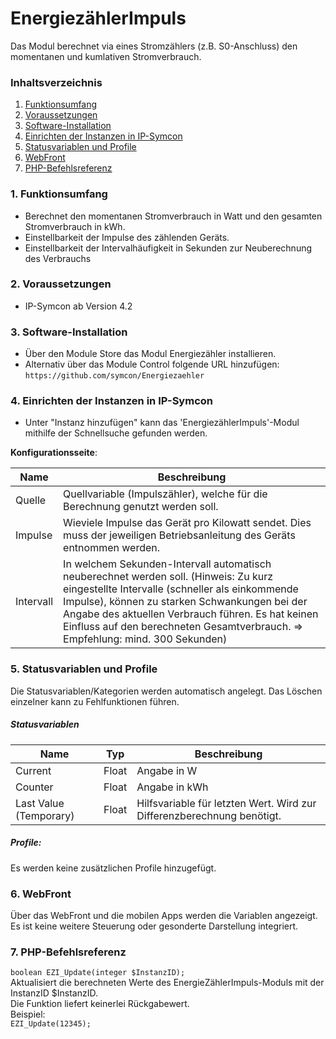 # EnergiezählerImpuls
Das Modul berechnet via eines Stromzählers (z.B. S0-Anschluss) den momentanen und kumlativen Stromverbrauch.

### Inhaltsverzeichnis

1. [Funktionsumfang](#1-funktionsumfang)
2. [Voraussetzungen](#2-voraussetzungen)
3. [Software-Installation](#3-software-installation)
4. [Einrichten der Instanzen in IP-Symcon](#4-einrichten-der-instanzen-in-ip-symcon)
5. [Statusvariablen und Profile](#5-statusvariablen-und-profile)
6. [WebFront](#6-webfront)
7. [PHP-Befehlsreferenz](#7-php-befehlsreferenz)

### 1. Funktionsumfang

* Berechnet den momentanen Stromverbrauch in Watt und den gesamten Stromverbrauch in kWh.
* Einstellbarkeit der Impulse des zählenden Geräts.
* Einstellbarkeit der Intervalhäufigkeit in Sekunden zur Neuberechnung des Verbrauchs

### 2. Voraussetzungen

- IP-Symcon ab Version 4.2

### 3. Software-Installation

* Über den Module Store das Modul Energiezähler installieren.
* Alternativ über das Module Control folgende URL hinzufügen:
`https://github.com/symcon/Energiezaehler`  

### 4. Einrichten der Instanzen in IP-Symcon

- Unter "Instanz hinzufügen" kann das 'EnergiezählerImpuls'-Modul mithilfe der Schnellsuche gefunden werden.  

__Konfigurationsseite__:

Name      | Beschreibung
--------- | ---------------------------------
Quelle    | Quellvariable (Impulszähler), welche für die Berechnung genutzt werden soll.
Impulse   | Wieviele Impulse das Gerät pro Kilowatt sendet. Dies muss der jeweiligen Betriebsanleitung des Geräts entnommen werden.
Intervall | In welchem Sekunden-Intervall automatisch neuberechnet werden soll. (Hinweis: Zu kurz eingestellte Intervalle (schneller als einkommende Impulse), können zu starken Schwankungen bei der Angabe des aktuellen Verbrauch führen. Es hat keinen Einfluss auf den berechneten Gesamtverbrauch. => Empfehlung: mind. 300 Sekunden)


### 5. Statusvariablen und Profile

Die Statusvariablen/Kategorien werden automatisch angelegt. Das Löschen einzelner kann zu Fehlfunktionen führen.

##### Statusvariablen

Name                   | Typ     | Beschreibung
---------------------- | ------- | ----------------
Current                | Float   | Angabe in W
Counter                | Float   | Angabe in kWh
Last Value (Temporary) | Float   | Hilfsvariable für letzten Wert. Wird zur Differenzberechnung benötigt.

##### Profile:

Es werden keine zusätzlichen Profile hinzugefügt.

### 6. WebFront

Über das WebFront und die mobilen Apps werden die Variablen angezeigt. Es ist keine weitere Steuerung oder gesonderte Darstellung integriert.

### 7. PHP-Befehlsreferenz

`boolean EZI_Update(integer $InstanzID);`  
Aktualisiert die berechneten Werte des EnergieZählerImpuls-Moduls mit der InstanzID $InstanzID.  
Die Funktion liefert keinerlei Rückgabewert.  
Beispiel:  
`EZI_Update(12345);`
